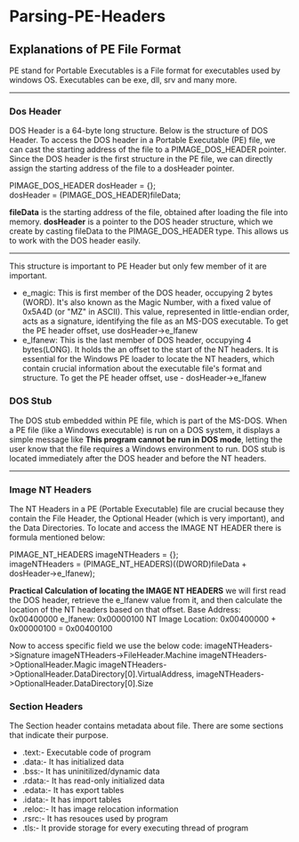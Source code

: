 # Parsing-PE-Headers

## Explanations of PE File Format

PE stand for Portable Executables is a File format for executables used by windows OS. Executables can be exe, dll, srv and many more. 
*************************




### Dos Header
DOS Header is a 64-byte long structure. Below is the structure of DOS Header.
To access the DOS header in a Portable Executable (PE) file, we can cast the starting address of the file to a PIMAGE_DOS_HEADER pointer. Since the DOS header is the first structure in the PE file, we can directly assign the starting address of the file to a dosHeader pointer.

PIMAGE_DOS_HEADER dosHeader = {};<br />
dosHeader = (PIMAGE_DOS_HEADER)fileData; 

**fileData** is the starting address of the file, obtained after loading the file into memory.
**dosHeader** is a pointer to the DOS header structure, which we create by casting fileData to the PIMAGE_DOS_HEADER type. This allows us to work with the DOS header easily.

*********************
This structure is important to PE Header but only few member of it are important.
* e_magic: This is first member of the DOS header, occupying 2 bytes (WORD). It's also known as the Magic Number, with a fixed value of 0x5A4D (or "MZ" in ASCII). This value, represented in little-endian order, acts as a signature, identifying the file as an MS-DOS executable. To get the PE header offset, use dosHeader->e_lfanew
* e_lfanew: This is the last member of DOS header, occupying 4 bytes(LONG). It holds the an offset to the start of the NT headers. It is essential for the Windows PE loader to locate the NT headers, which contain crucial information about the executable file's format and structure. To get the PE header offset, use - dosHeader->e_lfanew

### DOS Stub
The DOS stub embedded within PE file, which is part of the MS-DOS. When a PE file (like a Windows executable) is run on a DOS system, it displays a simple message like **This program cannot be run in DOS mode**, letting the user know that the file requires a Windows environment to run. DOS stub is located immediately after the DOS header and before the NT headers.

******************************************************************************************************************************************************************************************************************

### Image NT Headers
The NT Headers in a PE (Portable Executable) file are crucial because they contain the File Header, the Optional Header (which is very important), and the Data Directories. 
To locate and access the IMAGE NT HEADER there is formula mentioned below:

PIMAGE_NT_HEADERS imageNTHeaders = {};<br />
imageNTHeaders = (PIMAGE_NT_HEADERS)((DWORD)fileData + dosHeader->e_lfanew);

**Practical Calculation of locating the IMAGE NT HEADERS**
we will first read the DOS header, retrieve the e_lfanew value from it, and then calculate the location of the NT headers based on that offset.
Base Address: 0x00400000
e_lfanew: 0x00000100
NT Image Location: 0x00400000 + 0x00000100 = 0x00400100

Now to access specific field we use the below code:
imageNTHeaders->Signature
imageNTHeaders->FileHeader.Machine
imageNTHeaders->OptionalHeader.Magic
imageNTHeaders->OptionalHeader.DataDirectory[0].VirtualAddress, imageNTHeaders->OptionalHeader.DataDirectory[0].Size

### Section Headers
The Section header contains metadata about file. There are some sections that indicate their purpose.
* .text:- Executable code of program
* .data:- It has initialized data
* .bss:- It has uninitilized/dynamic data
* .rdata:- It has read-only initialized data
* .edata:- It has export tables
* .idata:- It has import tables
* .reloc:- It has image relocation information
* .rsrc:- It has resouces used by program
* .tls:- It provide storage for every executing thread of program

